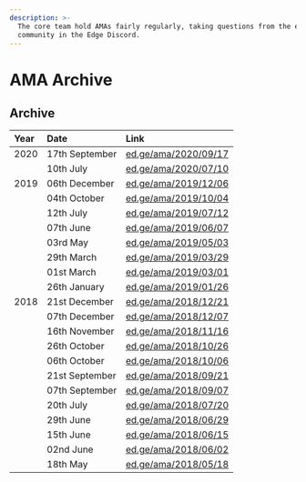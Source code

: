 ```yaml
---
description: >-
  The core team hold AMAs fairly regularly, taking questions from the entire
  community in the Edge Discord.
---
```


# AMA Archive

## Archive

| Year | Date | Link |
| :--- | :--- | :--- |
| 2020 | 17th September | [ed.ge/ama/2020/09/17](https://ed.ge/ama/2020/09/17) |
|  | 10th July | [ed.ge/ama/2020/07/10](https://ed.ge/ama/2020/07/10) |
| 2019 | 06th December | [ed.ge/ama/2019/12/06](https://ed.ge/ama/2019/12/06) |
|  | 04th October | [ed.ge/ama/2019/10/04](https://ed.ge/ama/2019/10/04) |
|  | 12th July | [ed.ge/ama/2019/07/12](https://ed.ge/ama/2019/07/12) |
|  | 07th June | [ed.ge/ama/2019/06/07](https://ed.ge/ama/2019/06/07) |
|  | 03rd May | [ed.ge/ama/2019/05/03](https://ed.ge/ama/2019/05/03) |
|  | 29th March | [ed.ge/ama/2019/03/29](https://ed.ge/ama/2019/03/29) |
|  | 01st March | [ed.ge/ama/2019/03/01](https://ed.ge/ama/2019/03/01) |
|  | 26th January | [ed.ge/ama/2019/01/26](https://ed.ge/ama/2019/01/26) |
| 2018 | 21st December | [ed.ge/ama/2018/12/21](https://ed.ge/ama/2018/12/21) |
|  | 07th December | [ed.ge/ama/2018/12/07](https://ed.ge/ama/2018/12/07) |
|  | 16th November | [ed.ge/ama/2018/11/16](https://ed.ge/ama/2018/11/16) |
|  | 26th October | [ed.ge/ama/2018/10/26](https://ed.ge/ama/2018/10/26) |
|  | 06th October | [ed.ge/ama/2018/10/06](https://ed.ge/ama/2018/10/06) |
|  | 21st September | [ed.ge/ama/2018/09/21](https://ed.ge/ama/2018/09/21) |
|  | 07th September | [ed.ge/ama/2018/09/07](https://ed.ge/ama/2018/09/07) |
|  | 20th July | [ed.ge/ama/2018/07/20](https://ed.ge/ama/2018/07/20) |
|  | 29th June | [ed.ge/ama/2018/06/29](https://ed.ge/ama/2018/06/29) |
|  | 15th June | [ed.ge/ama/2018/06/15](https://ed.ge/ama/2018/06/15) |
|  | 02nd June | [ed.ge/ama/2018/06/02](https://ed.ge/ama/2018/06/02) |
|  | 18th May | [ed.ge/ama/2018/05/18](https://ed.ge/ama/2018/05/18) |

